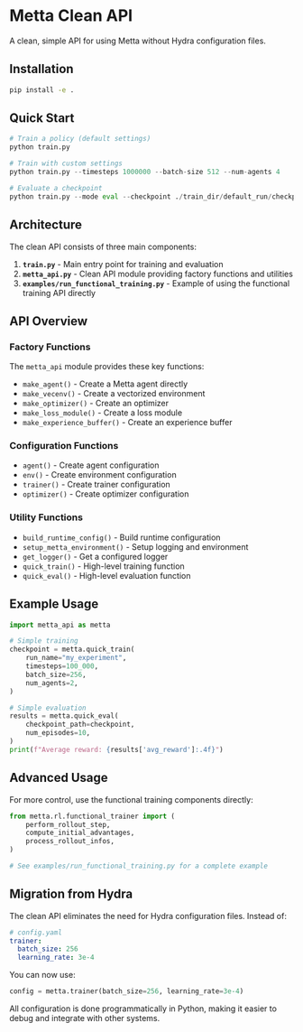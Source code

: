 # Metta Clean API

A clean, simple API for using Metta without Hydra configuration files.

## Installation

```bash
pip install -e .
```

## Quick Start

```python
# Train a policy (default settings)
python train.py

# Train with custom settings
python train.py --timesteps 1000000 --batch-size 512 --num-agents 4

# Evaluate a checkpoint
python train.py --mode eval --checkpoint ./train_dir/default_run/checkpoints/policy_final.pt
```

## Architecture

The clean API consists of three main components:

1. **`train.py`** - Main entry point for training and evaluation
2. **`metta_api.py`** - Clean API module providing factory functions and utilities
3. **`examples/run_functional_training.py`** - Example of using the functional training API directly

## API Overview

### Factory Functions

The `metta_api` module provides these key functions:

- `make_agent()` - Create a Metta agent directly
- `make_vecenv()` - Create a vectorized environment
- `make_optimizer()` - Create an optimizer
- `make_loss_module()` - Create a loss module
- `make_experience_buffer()` - Create an experience buffer

### Configuration Functions

- `agent()` - Create agent configuration
- `env()` - Create environment configuration
- `trainer()` - Create trainer configuration
- `optimizer()` - Create optimizer configuration

### Utility Functions

- `build_runtime_config()` - Build runtime configuration
- `setup_metta_environment()` - Setup logging and environment
- `get_logger()` - Get a configured logger
- `quick_train()` - High-level training function
- `quick_eval()` - High-level evaluation function

## Example Usage

```python
import metta_api as metta

# Simple training
checkpoint = metta.quick_train(
    run_name="my_experiment",
    timesteps=100_000,
    batch_size=256,
    num_agents=2,
)

# Simple evaluation
results = metta.quick_eval(
    checkpoint_path=checkpoint,
    num_episodes=10,
)
print(f"Average reward: {results['avg_reward']:.4f}")
```

## Advanced Usage

For more control, use the functional training components directly:

```python
from metta.rl.functional_trainer import (
    perform_rollout_step,
    compute_initial_advantages,
    process_rollout_infos,
)

# See examples/run_functional_training.py for a complete example
```

## Migration from Hydra

The clean API eliminates the need for Hydra configuration files. Instead of:

```yaml
# config.yaml
trainer:
  batch_size: 256
  learning_rate: 3e-4
```

You can now use:

```python
config = metta.trainer(batch_size=256, learning_rate=3e-4)
```

All configuration is done programmatically in Python, making it easier to debug and integrate with other systems.
